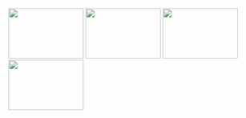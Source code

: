 <div id="header" aling="center">
  <img
    src="https://live.mrf.io/statics/i/ps/www.muylinux.com/wp-content/uploads/2019/01/mongodb.png?width=1200&enable=upscale"
    width="150px"
    height="100px"
    alt="" />
  <img
    src="https://encrypted-tbn0.gstatic.com/images?q=tbn:ANd9GcQpNvJ568uCXtl0B60o0sWVc1xLXkEdpBLBUg&usqp=CAU"
    alt=""
    width="150px"
    height="100px" />
  <img
    src="https://encrypted-tbn0.gstatic.com/images?q=tbn:ANd9GcToxjpNRTS8lgTN2AFMdpsBwvF5zguP2PJL-g&usqp=CAU"
    alt=""
    width="150px"
    height="100px" />
  <img
    src="https://miro.medium.com/v2/resize:fit:1200/1*m5RYM_Wkj4LsZewpigV5tg.jpeg"
    alt=""
    width="150px"
    height="100px" />
</div>

